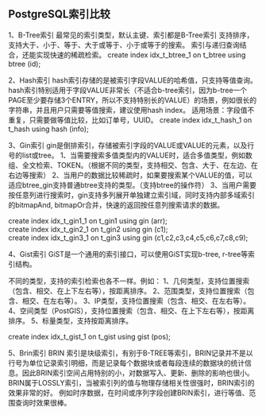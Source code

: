 ## PostgreSQL索引比较

1、B-Tree索引
最常见的索引类型，默认主键、索引都是B-Tree索引
支持排序，支持大于、小于、等于、大于或等于、小于或等于的搜索。
索引与递归查询结合，还能实现快速的稀疏检索。
create index idx_t_btree_1 on t_btree using btree (id);  

2、Hash索引
hash索引存储的是被索引字段VALUE的哈希值，只支持等值查询。
hash索引特别适用于字段VALUE非常长（不适合b-tree索引，因为b-tree一个PAGE至少要存储3个ENTRY，所以不支持特别长的VALUE）的场景，例如很长的字符串，并且用户只需要等值搜索，建议使用hash index。
适用场景：字段值不重复，只需要做等值比较，比如订单号，UUID。
create index idx_t_hash_1 on t_hash using hash (info);  


3、Gin索引
gin是倒排索引，存储被索引字段的VALUE或VALUE的元素，以及行号的list或tree。
1、当需要搜索多值类型内的VALUE时，适合多值类型，例如数组、全文检索、TOKEN。（根据不同的类型，支持相交、包含、大于、在左边、在右边等搜索）
2、当用户的数据比较稀疏时，如果要搜索某个VALUE的值，可以适应btree_gin支持普通btree支持的类型。（支持btree的操作符）
3、当用户需要按任意列进行搜索时，gin支持多列展开单独建立索引域，同时支持内部多域索引的bitmapAnd, bitmapOr合并，快速的返回按任意列搜索请求的数据。

create index idx_t_gin1_1 on t_gin1 using gin (arr);  
create index idx_t_gin2_1 on t_gin2 using gin (c1);  
create index idx_t_gin3_1 on t_gin3 using gin (c1,c2,c3,c4,c5,c6,c7,c8,c9);  


4、Gist索引
GiST是一个通用的索引接口，可以使用GiST实现b-tree, r-tree等索引结构。

不同的类型，支持的索引检索也各不一样。例如：
1、几何类型，支持位置搜索（包含、相交、在上下左右等），按距离排序。
2、范围类型，支持位置搜索（包含、相交、在左右等）。
3、IP类型，支持位置搜索（包含、相交、在左右等）。
4、空间类型（PostGIS），支持位置搜索（包含、相交、在上下左右等），按距离排序。
5、标量类型，支持按距离排序。

create index idx_t_gist_1 on t_gist using gist (pos);  

5、Brin索引
BRIN 索引是块级索引，有别于B-TREE等索引，BRIN记录并不是以行号为单位记录索引明细，而是记录每个数据块或者每段连续的数据块的统计信息。因此BRIN索引空间占用特别的小，对数据写入、更新、删除的影响也很小。
BRIN属于LOSSLY索引，当被索引列的值与物理存储相关性很强时，BRIN索引的效果非常的好。
例如时序数据，在时间或序列字段创建BRIN索引，进行等值、范围查询时效果很棒。
